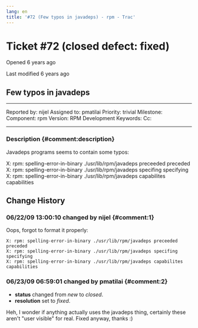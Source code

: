 ```yaml
---
lang: en
title: '#72 (Few typos in javadeps) - rpm - Trac'
---
```


Ticket \#72 (closed defect: fixed)
==================================

Opened 6 years ago

Last modified 6 years ago

Few typos in javadeps
---------------------

  -------------- --------- -------------- -----------------
  Reported by:   nijel     Assigned to:   pmatilai
  Priority:      trivial   Milestone:     
  Component:     rpm       Version:       RPM Development
  Keywords:                Cc:            
                                          
  -------------- --------- -------------- -----------------

### Description {#comment:description}

Javadeps programs seems to contain some typos:

X: rpm: spelling-error-in-binary ./usr/lib/rpm/javadeps preceeded
preceded X: rpm: spelling-error-in-binary ./usr/lib/rpm/javadeps
specifing specifying X: rpm: spelling-error-in-binary
./usr/lib/rpm/javadeps capabilites capabilities

Change History
--------------

### 06/22/09 13:00:10 changed by nijel {#comment:1}

Oops, forgot to format it properly:

    X: rpm: spelling-error-in-binary ./usr/lib/rpm/javadeps preceeded preceded
    X: rpm: spelling-error-in-binary ./usr/lib/rpm/javadeps specifing specifying
    X: rpm: spelling-error-in-binary ./usr/lib/rpm/javadeps capabilites capabilities

### 06/23/09 06:59:01 changed by pmatilai {#comment:2}

-   **status** changed from *new* to *closed*.
-   **resolution** set to *fixed*.

Heh, I wonder if anything actually uses the javadeps thing, certainly
these aren\'t \"user visible\" for real. Fixed anyway, thanks :)
